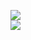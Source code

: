 [![](https://img.shields.io/badge/Made%20With-Github%20Spray-lightgrey.svg?style=for-the-badge&logo=github)](https://github.com/Annihil/github-spray#23026)  
[![](https://i.imgur.com/2DrTn0Z.gif)](https://github.com/Annihil/github-spray)